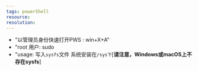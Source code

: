 ```yaml
---
tags: powerShell
resource:
resolution:
---
```

- "以管理员身份快速打开PWS   : win+X+A"
- "root 用户:    sudo
- "usage: 写入`sysfs`文件 系统安装在`/sys下`[**请注意，Windows或macOS上不存在sysfs**]


